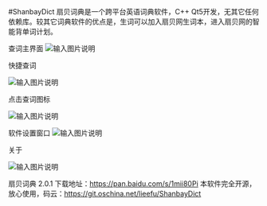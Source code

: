 #ShanbayDict
扇贝词典是一个跨平台英语词典软件，C++ Qt5开发，无其它任何依赖库。较其它词典软件的优点是，生词可以加入扇贝网生词本，进入扇贝网的智能背单词计划。

查词主界面
![输入图片说明](http://git.oschina.net/uploads/images/2016/1222/095047_4cdb0ff2_362186.png "在这里输入图片标题")


快捷查词

![输入图片说明](http://git.oschina.net/uploads/images/2016/1222/095101_2b9808c9_362186.png "在这里输入图片标题")

点击查词图标

![输入图片说明](http://git.oschina.net/uploads/images/2016/1222/095124_72b8e494_362186.png "在这里输入图片标题")

软件设置窗口
![输入图片说明](http://git.oschina.net/uploads/images/2016/1222/095138_f54ffae6_362186.png "在这里输入图片标题")


关于

![输入图片说明](http://git.oschina.net/uploads/images/2016/1222/095154_9c730f43_362186.png "在这里输入图片标题")

 

扇贝词典 2.0.1 下载地址：https://pan.baidu.com/s/1mii80Pi 
本软件完全开源，放心使用，码云：https://git.oschina.net/lieefu/ShanbayDict